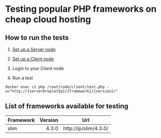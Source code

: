 # Testing popular PHP frameworks on cheap cloud hosting

## How to run the tests

1. [Set up a Server node](server/README.md)

2. [Set up a Client node](client/README.md)

3. Login to your Client node

4. Run a test
```
docker exec c1 php /root/code/client/test.php -u="http://{serverDropletIp}/{framework}/{version}/"
```

## List of frameworks available for testing 

| Framework | Version | Url                   |
| ----------|--------:| ----------------------|
| slim      |    4.3.0| http://ip/slim/4.3.0/ |
